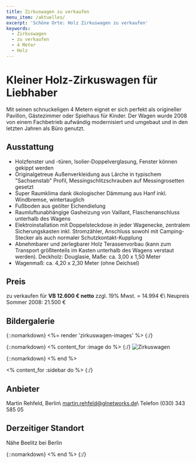 ```yaml
---
title: Zirkuswagen zu verkaufen
menu_item: /aktuelles/
excerpt: 'Schöne Orte: Holz Zirkuswagen zu verkaufen'
keywords:
  - Zirkuswagen
  - zu verkaufen
  - 4 Meter
  - Holz
---
```


# Kleiner Holz-Zirkuswagen für Liebhaber

Mit seinen schnuckeligen 4 Metern eignet er sich perfekt als origineller Pavillon, Gästezimmer oder Spielhaus für Kinder. Der Wagen wurde 2008 von einem Fachbetrieb aufwändig modernisiert und umgebaut und in den letzten Jahren als Büro genutzt.

## Ausstattung

* Holzfenster und -türen, Isolier-Doppelverglasung, Fenster können gekippt werden
* Originalgetreue Außenverkleidung aus Lärche in typischem "Sachsenstab" Profil,
  Messingschlitzschrauben auf Messingrosetten gesetzt
* Super Raumklima dank ökologischer Dämmung aus Hanf inkl. Windbremse,
  wintertauglich
* Fußboden aus geölter Eichendielung
* Raumluftunabhängige Gasheizung von Vaillant, Flaschenanschluss unterhalb des Wagens
* Elektroinstallation mit Doppelsteckdose in jeder Wagenecke, zentralem
  Sicherungskasten inkl. Stromzähler, Anschluss sowohl mit Camping-Stecker als
  auch normaler Schutzkontakt-Kupplung
* Abnehmbarer und zerlegbarer Holz Terassenvorbau (kann zum Transport
  größtenteils im Kasten unterhalb des Wagens verstaut werden). Deckholz:
  Douglasie, Maße: ca. 3,00 x 1,50 Meter
* Wagenmaß: ca. 4,20 x 2,30 Meter (ohne Deichsel)

## Preis

zu verkaufen für **VB 12.600 € netto** zzgl. 19% Mwst. = 14.994 €\\
Neupreis Sommer 2008: 21.500 €

## Bildergalerie

{::nomarkdown}
<%= render 'zirkuswagen-images' %>
{:/}

{::nomarkdown}
<% content_for :image do %>
{:/}
![Zirkuswagen](/images/zirkuswagen.jpg)

{::nomarkdown}
<% end %>

<% content_for :sidebar do %>
{:/}

## Anbieter
Martin Rehfeld, Berlin\\
<martin.rehfeld@glnetworks.de>\\
Telefon (030) 343 585 05

## Derzeitiger Standort
Nähe Beelitz bei Berlin

{::nomarkdown}
<% end %>
{:/}
